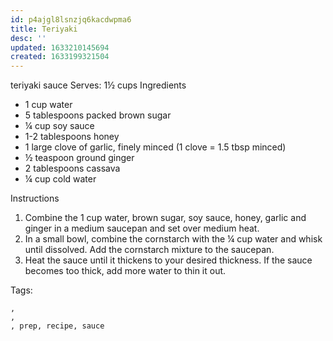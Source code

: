 ```yaml
---
id: p4ajgl8lsnzjq6kacdwpma6
title: Teriyaki
desc: ''
updated: 1633210145694
created: 1633199321504
---
```


teriyaki sauce
Serves: 1½ cups
Ingredients
* 1 cup water
* 5 tablespoons packed brown sugar
* ¼ cup soy sauce
* 1-2 tablespoons honey
* 1 large clove of garlic, finely minced (1 clove = 1.5 tbsp minced)
* ½ teaspoon ground ginger
* 2 tablespoons cassava
* ¼ cup cold water

Instructions
1. Combine the 1 cup water, brown sugar, soy sauce, honey, garlic and ginger in a medium saucepan and set over medium heat.
2. In a small bowl, combine the cornstarch with the ¼ cup water and whisk until dissolved. Add the cornstarch mixture to the saucepan.
3. Heat the sauce until it thickens to your desired thickness. If the sauce becomes too thick, add more water to thin it out.

Tags:

    ,
    ,
    , prep, recipe, sauce
